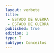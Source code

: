 ```yaml
---
layout: verbete
title:
 - ESTADO DE GUERRA
 - ESTADO DE GUERRA
published: true
edition: 1  
type: T
subtype: Conceitos
---
```


